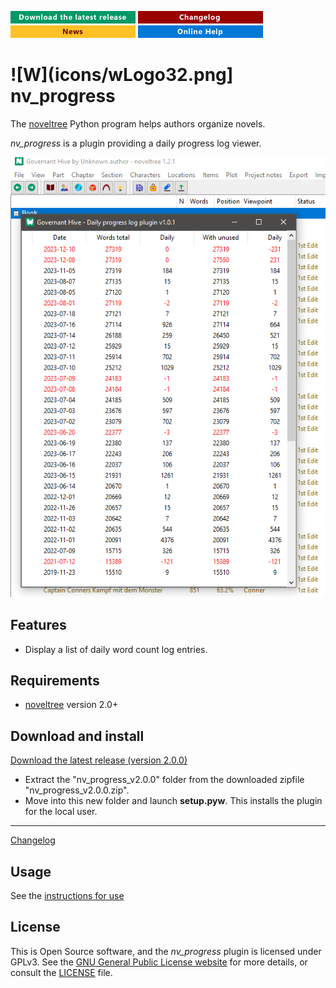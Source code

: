 [![Download the latest release](docs/img/download-button.png)](https://github.com/peter88213/nv_progress/raw/main/dist/nv_progress_v2.0.0.zip)
[![Changelog](docs/img/changelog-button.png)](docs/changelog.md)
[![News](docs/img/news-button.png)](https://github.com/peter88213/noveltree/discussions/1)
[![Online help](docs/img/help-button.png)](docs/usage.md)


# ![W](icons/wLogo32.png] nv_progress

The [noveltree](https://github.com/peter88213/noveltree/) Python program helps authors organize novels.  

*nv_progress* is a plugin providing a daily progress log viewer. 

![Screenshot](docs/Screenshots/screen01.png)

## Features

- Display a list of daily word count log entries.

## Requirements

- [noveltree](https://github.com/peter88213/noveltree/) version 2.0+

## Download and install

[Download the latest release (version 2.0.0)](https://github.com/peter88213/nv_progress/raw/main/dist/nv_progress_v2.0.0.zip)

- Extract the "nv_progress_v2.0.0" folder from the downloaded zipfile "nv_progress_v2.0.0.zip".
- Move into this new folder and launch **setup.pyw**. This installs the plugin for the local user.

---

[Changelog](docs/changelog.md)

## Usage

See the [instructions for use](docs/usage.md)

## License

This is Open Source software, and the *nv_progress* plugin is licensed under GPLv3. See the
[GNU General Public License website](https://www.gnu.org/licenses/gpl-3.0.en.html) for more
details, or consult the [LICENSE](https://github.com/peter88213/nv_progress/blob/main/LICENSE) file.
